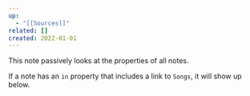 ```yaml
---
up:
  - "[[Sources]]"
related: []
created: 2022-01-01
---
```

This note passively looks at the properties of all notes.

If a note has an `in` property that includes a link to `Songs`, it will show up below.
